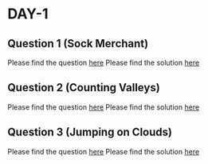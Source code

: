 # DAY-1

## Question 1 (Sock Merchant)
Please find the question [here](./Question-1/Day-1-Q1.pdf)
Please find the solution [here](./Question-1/Day-1-Q1.py)

## Question 2 (Counting Valleys)
Please find the question [here](./Question-2/Day-1-Q2.pdf)
Please find the solution [here](./Question-2/Day-1-Q2.py)

## Question 3 (Jumping on Clouds)
Please find the question [here](./Question-3/Day-1-Q3.pdf)
Please find the solution [here](./Question-3/Day-1-Q3.py)